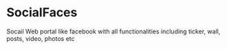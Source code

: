 SocialFaces
===========

Socail Web portal like facebook with all functionalities including ticker, wall, posts, video, photos etc 